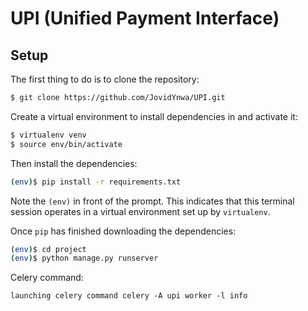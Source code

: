 # UPI (Unified Payment Interface)

## Setup

The first thing to do is to clone the repository:

```sh
$ git clone https://github.com/JovidYnwa/UPI.git
```

Create a virtual environment to install dependencies in and activate it:

```sh
$ virtualenv venv
$ source env/bin/activate
```

Then install the dependencies:

```sh
(env)$ pip install -r requirements.txt
```
Note the `(env)` in front of the prompt. This indicates that this terminal
session operates in a virtual environment set up by `virtualenv`.

Once `pip` has finished downloading the dependencies:
```sh
(env)$ cd project
(env)$ python manage.py runserver
```

Celery command:
```
launching celery command celery -A upi worker -l info
```